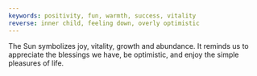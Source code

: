 ```yaml
---
keywords: positivity, fun, warmth, success, vitality
reverse: inner child, feeling down, overly optimistic
---
```


The Sun symbolizes joy, vitality, growth and abundance. It reminds us to appreciate the blessings we have, be optimistic, and enjoy the simple pleasures of life.
